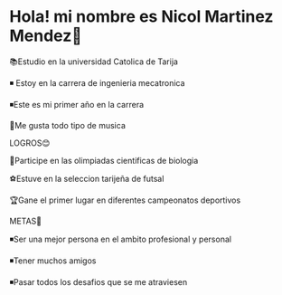 
# Hola! mi nombre es Nicol Martinez Mendez👋

📚Estudio en la universidad Catolica de Tarija 

◾ Estoy en la carrera de ingenieria mecatronica

◾Este es mi primer año en la carrera

🎵Me gusta todo tipo de musica

LOGROS😊

🌱Participe en las olimpiadas cientificas de biologia

⚽Estuve en la seleccion tarijeña de futsal

🏆Gane el primer lugar en diferentes campeonatos deportivos

METAS🏁

◾Ser una mejor persona en el ambito profesional y personal 

◾Tener muchos amigos

◾Pasar todos los desafios que se me atraviesen












